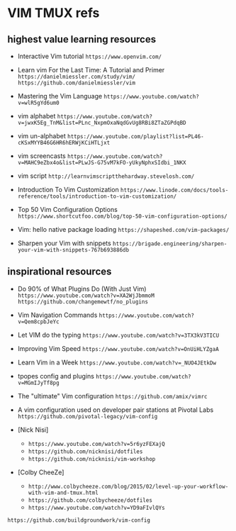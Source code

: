 # VIM TMUX refs

## highest value learning resources

- Interactive Vim tutorial
  `https://www.openvim.com/`

- Learn vim For the Last Time: A Tutorial and Primer
  `https://danielmiessler.com/study/vim/`
  `https://github.com/danielmiessler/vim`

- Mastering the Vim Language
  `https://www.youtube.com/watch?v=wlR5gYd6um0`

- vim alphabet
  `https://www.youtube.com/watch?v=jwxK5Eg_TnM&list=PLnc_NxpmOxaNqdGvUg8RBi8ZTaZGPdqBD`

- vim un-alphabet
  `https://www.youtube.com/playlist?list=PL46-cKSxMYYB46G6HR6hERWjKCiHTLjxt`

- vim screencasts
  `https://www.youtube.com/watch?v=MAHC9eZbx4o&list=PLwJS-G75vM7kFO-yUkyNphxSIdbi_1NKX`

- vim script
  `http://learnvimscriptthehardway.stevelosh.com/`

- Introduction To Vim Customization
  `https://www.linode.com/docs/tools-reference/tools/introduction-to-vim-customization/`

- Top 50 Vim Configuration Options
  `https://www.shortcutfoo.com/blog/top-50-vim-configuration-options/`

- Vim: hello native package loading
  `https://shapeshed.com/vim-packages/`

- Sharpen your Vim with snippets
  `https://brigade.engineering/sharpen-your-vim-with-snippets-767b693886db`

## inspirational resources

- Do 90% of What Plugins Do (With Just Vim)
  `https://www.youtube.com/watch?v=XA2WjJbmmoM`
  `https://github.com/changemewtf/no_plugins`

- Vim Navigation Commands
  `https://www.youtube.com/watch?v=Qem8cpbJeYc`

- Let VIM do the typing
  `https://www.youtube.com/watch?v=3TX3kV3TICU`

- Improving Vim Speed
  `https://www.youtube.com/watch?v=OnUiHLYZgaA`

- Learn Vim in a Week
  `https://www.youtube.com/watch?v=_NUO4JEtkDw`

- tpopes config and plugins
  `https://www.youtube.com/watch?v=MGmIJyTf8pg`

- The "ultimate" Vim configuration
  `https://github.com/amix/vimrc`

- A vim configuration used on developer pair stations at Pivotal Labs
  `https://github.com/pivotal-legacy/vim-config`

- [Nick Nisi]

  - `https://www.youtube.com/watch?v=5r6yzFEXajQ`
  - `https://github.com/nicknisi/dotfiles`
  - `https://github.com/nicknisi/vim-workshop`

- [Colby CheeZe]
  - `http://www.colbycheeze.com/blog/2015/02/level-up-your-workflow-with-vim-and-tmux.html`
  - `https://github.com/colbycheeze/dotfiles`
  - `https://www.youtube.com/watch?v=YD9aFIvlQYs`

`https://github.com/buildgroundwork/vim-config`
